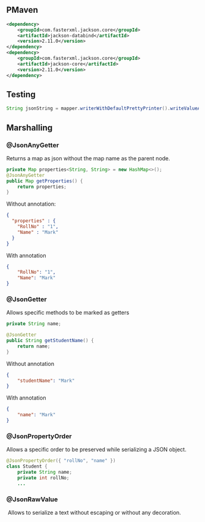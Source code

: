 ## 	PMaven

```xml
<dependency>
    <groupId>com.fasterxml.jackson.core</groupId>
    <artifactId>jackson-databind</artifactId>
    <version>2.11.0</version>
</dependency>
<dependency>
    <groupId>com.fasterxml.jackson.core</groupId>
	<artifactId>jackson-core</artifactId>
	<version>2.11.0</version>
</dependency>
```

## Testing

```java
String jsonString = mapper.writerWithDefaultPrettyPrinter().writeValueAsString(object);
```

## Marshalling

### @JsonAnyGetter

Returns a map as json without the map name as the parent node.

```java
private Map properties<String, String> = new HashMap<>();
@JsonAnyGetter
public Map getProperties() {
    return properties;
}
```

Without annotation:

```json
{
  "properties" : {
    "RollNo" : "1",
    "Name" : "Mark"
  }
}
```

With annotation

```json
{
    "RollNo": "1",
    "Name": "Mark"
}
```

### @JsonGetter

Allows specific methods to be marked as getters

```java
private String name;

@JsonGetter
public String getStudentName() {
    return name;
}
```

Without annotation

```json
{
    "studentName": "Mark"
}
```

With annotation

```json
{
    "name": "Mark"
}
```

### @JsonPropertyOrder

Allows a specific order to be preserved while serializing a JSON object.

```java
@JsonPropertyOrder({ "rollNo", "name" })
class Student {
    private String name;
    private int rollNo;
    ...
```

### @JsonRawValue

​	Allows to serialize a text without escaping or without any decoration.